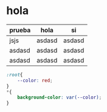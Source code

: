 # hola

| prueba | hola   | si     |
| ------ | ------ | ------ |
| jsjs   | asdasd | asdasd |
| asdasd | asdasd | asdasd |
| asdasd | asdasd | asdasd |

```css
:root{
    --color: red;
}
*{
    background-color: var(--color);
}
```

